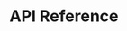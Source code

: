 ---
title: API Reference

language_tabs: # must be one of https://git.io/vQNgJ
  - csharp: C#
  - javascript: JavaScript
  - json: HTTP  

toc_footers:
  - <a target="_blank" href="https://portal.blip.ai">Sign Up for a BLiP Account</a>

includes:
  - --Core
  - en/introduction
  
  - en/concepts
  - en/concepts/addressing
  - en/concepts/messages
  - en/concepts/notifications
  - en/concepts/commands

  - en/sdks
  
  - --Programable conversations
  - en/programmable-conversations/messages
  - en/programmable-conversations/notifications
  - en/programmable-conversations/commands

  - --Conversation
  - en/content-types/chatstate
  - en/content-types/resource
  - en/content-types/redirect

  - --Extensions
  - en/extensions
  - en/extensions/event-track
  - en/extensions/scheduler
  - en/extensions/broadcast
  - en/extensions/bucket
  - en/extensions/directory  
  - en/extensions/resources
  - en/extensions/contacts
  - en/extensions/threads
  - en/extensions/profile
  - en/extensions/artificial-intelligence
  - en/extensions/delegation
  - en/extensions/tunnel
  
  - --Integrations
  - en/channels/blip-chat
  - en/channels/mailgun
  - en/channels/messenger
  - en/channels/omni
  - en/channels/skype
  - en/channels/takeio
  - en/channels/tangram
  - en/channels/telegram
  - en/channels/payment

search: true
---